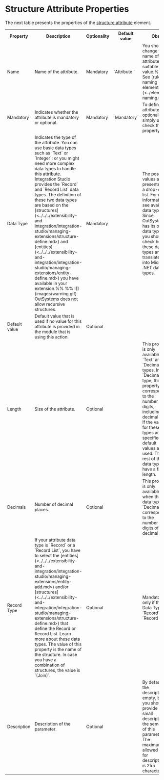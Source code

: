 # Structure Attribute Properties

The next table presents the properties of the [structure attribute](<../../../extensibility-and-integration/integration-studio/managing-extensions/structure-define.md>) element.  

<table markdown="1">  
<tr>
<th>
Property
</th>
<th>
Description
</th>
<th>
Optionality
</th>
<th>
Default value
</th>
<th>
Obs.
</th>
</tr>
<tr>
<td>
Name
</td>
<td>
Name of the attribute.
</td>
<td>
Mandatory
</td>
<td>
`Attribute <n>`
</td>
<td>
You should change the name of the attribute to a suitable value.%%
See [rules for naming elements](<../element-naming.md>).
</td> </tr>
<tr>
<td>
Mandatory
</td>
<td>
Indicates whether the attribute is mandatory or optional.
</td>
<td>
Mandatory
</td>
<td>
`Mandatory`
</td>
<td>
To define an attribute as optional, simply un-check this property.
</td> </tr>
<tr>
<td>
Data Type
</td>
<td>
Indicates the type of the attribute. You can use basic data types such as `Text` or `Integer`; or you might need more complex data types to handle this attribute. Integration Studio provides the `Record` and `Record List` data types. The definition of these two data types are based on the [structures](<../../../extensibility-and-integration/integration-studio/managing-extensions/structure-define.md>) and [entities](<../../../extensibility-and-integration/integration-studio/managing-extensions/entity-define.md>) you have available in your extension.%%
%%
![](images/warning.gif) OutSystems does not allow recursive structures.
</td>
<td>
Mandatory
</td>
<td>
</td>
<td>
The possible values are presented in a drop-down list. For more information, see available data types.
Since OutSystems has its own data types, you should check how these data types are translated into Microsoft .NET data types.
</td> </tr>
<tr>
<td>
Default value
</td>
<td>
Default value that is used if no value for this attribute is provided in the module that is using this action.
</td>
<td>
Optional
</td>
<td>
</td>
<td>
</td> </tr>
<tr>
<td>
Length
</td>
<td>
Size of the attribute.
</td>
<td>
Optional
</td>
<td>
</td>
<td>
This property is only available for `Text` and `Decimal` types. In the `Decimal` type, this property corresponds to the number of digits, including the decimal part. If the values for these data types are not specified, default values are used. The rest of the data types have a fixed length.
</td> </tr>
<tr>
<td>
Decimals
</td>
<td>
Number of decimal places.
</td>
<td>
Optional
</td>
<td>
</td>
<td>
This property is only available when the data type is `Decimal` and corresponds to the number of digits of the decimal part.
</td> </tr>
<tr>
<td>
Record Type
</td>
<td>
If your attribute data type is `Record` or a `Record List`, you have to select the [entities](<../../../extensibility-and-integration/integration-studio/managing-extensions/entity-add.md>) and/or [structures](<../../../extensibility-and-integration/integration-studio/managing-extensions/structure-define.md>) that define the Record or Record List. Learn more about these data types.
The value of this property is the name of the structure. In case you have a combination of structures, the value is `(Join)`.
</td>
<td>
Optional
</td>
<td>
</td>
<td>
Mandatory only if the Data Type is `Record` or `Record List`.
</td> </tr>
<tr>
<td>
Description
</td>
<td>
Description of the parameter.
</td>
<td>
Optional
</td>
<td>
</td>
<td>
By default the description is empty, but you should provide a small description of the semantic of this parameter. The maximum allowed size for descriptions is 255 characters.
</td> </tr> </table>
